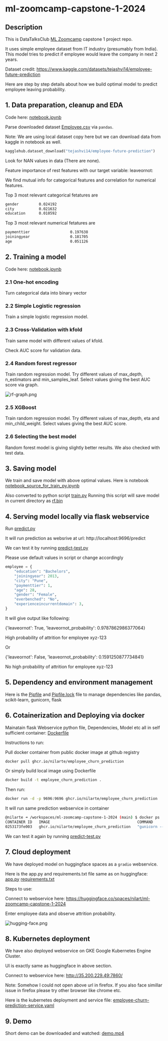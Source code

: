 # ml-zoomcamp-capstone-1-2024
## Description
This is DataTalksClub [ML Zoomcamp](https://github.com/DataTalksClub/machine-learning-zoomcamp) capstone 1 project repo.

It uses simple employee dataset from IT industry (presumably from India). 
This model tries to predict if employee would leave the company in next 2 years. 

Dataset credit: https://www.kaggle.com/datasets/tejashvi14/employee-future-prediction

Here are step by step details about how we build optimal model to predict employee leaving probability. 

## 1. Data preparation, cleanup and EDA
Code here: [notebook.ipynb](./notebook.ipynb)

Parse downloaded dataset [Employee.csv](./Employee.csv) via `pandas`.

Note: We are using local dataset copy here but we can download data from kaggle in notebook as well.
```python
kagglehub.dataset_download("tejashvi14/employee-future-prediction")
```
Look for NAN values in data (There are none). 

Feature importance of rest features with our target variable: leaveornot:

We find mutual info for categorical features and correlation for numerical features.

Top 3 most relevant categorical fetatures are
```bash
gender         0.024192
city           0.021632
education      0.010592
```

Top 3 most relevant numerical fetatures are
```bash
paymenttier                  0.197638
joiningyear                  0.181705
age                          0.051126
```

## 2. Training a model
Code here: [notebook.ipynb](./notebook.ipynb)
### 2.1 One-hot encoding
Turn categorical data into binary vector
### 2.2 Simple Logistic regression
Train a simple logistic regression model.

### 2.3 Cross-Validation with kfold
Train same model with different values of kfold.

Check AUC score for validation data.
### 2.4 Random forest regressor
Train random regression model.
Try different values of max_depth, n_estimators and min_samples_leaf.
Select values giving the best AUC score via graph.

![rf-graph.png](./rf-graph.png)

### 2.5 XGBoost
Train random regression model.
Try different values of max_depth, eta and min_child_weight.
Select values giving the best AUC score.

### 2.6 Selecting the best model
Random forest model is giving slightly better results.
We also checked with test data.

## 3. Saving model
We train and save model with above optimal values.
Here is notebook [notebook_source_for_train_py.ipynb](./notebook_source_for_train_py.ipynb) 
 
Also converted to python script [train.py](./train.py) 
Running this script will save model in current directory as [rf.bin](./rf.bin)

## 4. Serving model locally via flask webservice
Run [predict.py](./predict.py) 

It will run prediction as websrive at url: http://localhost:9696/predict

We can test it by running [predict-test.py](./predict-test.py) 

Please use default values in script or change accordingly
```python
employee = {
    "education": "Bachelors",
    "joiningyear": 2013,
    "city": "Pune",
    "paymenttier": 1,
    "age": 28,
    "gender": "Female",
    "everbenched": "No",
    "experienceincurrentdomain": 3,
}
```
It will give output like following:

{'leaveornot': True, 'leaveornot_probability': 0.9787862986377064}

High probability of attrition for employee xyz-123

Or

{'leaveornot': False, 'leaveornot_probability': 0.1591250877734841}

No high probability of attrition for employee xyz-123

## 5. Dependency and environment management
Here is the [Pipfile](./Pipfile) and [Pipfile.lock](./Pipfile.lock) file to manage dependencies like pandas, scikit-learn, gunicorn, flask


## 6. Cotainerization and Deploying via docker
Mainatain flask Webservice python file, Dependencies, Model etc all in self sufficient container: [Dockerfile](./Dockerfile)

Instructions to run:

Pull docker container from public docker image at github registry

```bash
docker pull ghcr.io/nilarte/employee_churn_prediction
```

Or simply build local image using Dockerfile
```bash
docker build -t employee_churn_prediction .
```

Then run:
```bash
docker run -d -p 9696:9696 ghcr.io/nilarte/employee_churn_prediction
```
It will run same prediction webservice in container

```bash
@nilarte ➜ /workspaces/ml-zoomcamp-capstone-1-2024 (main) $ docker ps
CONTAINER ID   IMAGE                                       COMMAND                  CREATED              STATUS          PORTS                                       NAMES
0253173fe003   ghcr.io/nilarte/employee_churn_prediction   "gunicorn --bind=0.0…"   About a minute ago   Up 59 seconds   0.0.0.0:9696->9696/tcp, :::9696->9696/tcp   elegant_williams
```
We can test it again by running [predict-test.py](./predict-test.py) 

## 7. Cloud deployment
We have deployed model on huggingface spaces as a `gradio` webservice.

Here is the app.py and requirements.txt file same as on huggingface: [app.py](./app.py) [requirements.txt](./requirements.txt)

Steps to use:

Connect to webservice here: https://huggingface.co/spaces/nilart/ml-zoomcamp-capstone-1-2024

Enter employee data and observe attrition probability.

![hugging-face.png](./huggingface.png)


## 8. Kubernetes deployment
We have also deployed webservice on GKE Google Kubernetes Engine Cluster.

UI is exactly same as huggingface in above section.

Connect to webservice here: http://35.200.229.49:7860/

Note: 
Somehow I could not open above url in firefox. If you also face simillar issue in firefox please try other browser like chrome etc.

Here is the kubernetes deployment and service file: [employee-churn-prediction-service.yaml](./kubernetes/employee-churn-prediction-service.yaml)

## 9. Demo
Short demo can be downloaded and watched: [demo.mp4](./demo.mp4)
